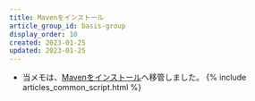 ```yaml
---
title: Mavenをインストール
article_group_id: basis-group
display_order: 10
created: 2023-01-25
updated: 2023-01-25
---
```

- 当メモは、[Mavenをインストール](https://thinktwice.tech/it/maven/install_maven/)へ移管しました。
{% include articles_common_script.html %}
